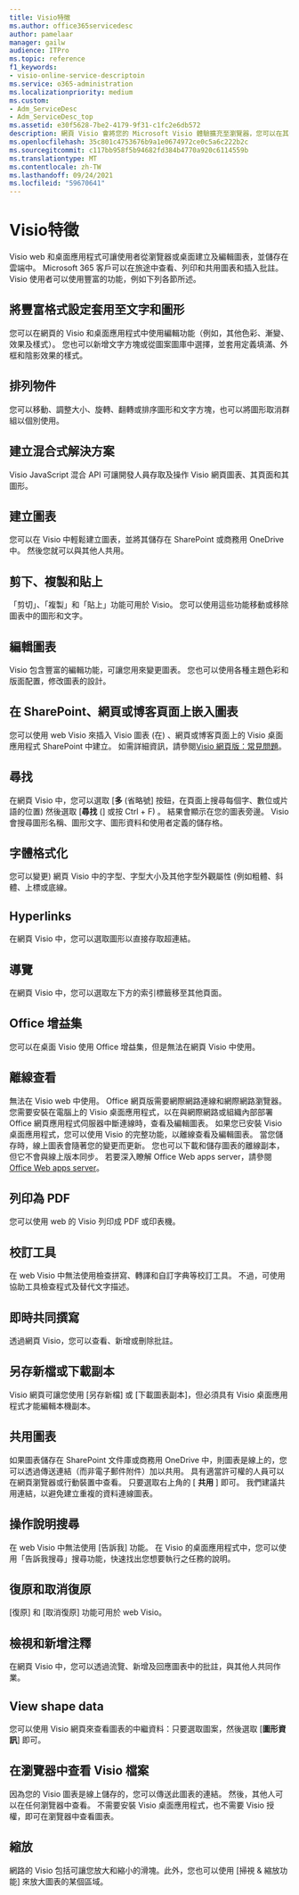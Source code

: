 ```yaml
---
title: Visio特徵
ms.author: office365servicedesc
author: pamelaar
manager: gailw
audience: ITPro
ms.topic: reference
f1_keywords:
- visio-online-service-descriptoin
ms.service: o365-administration
ms.localizationpriority: medium
ms.custom:
- Adm_ServiceDesc
- Adm_ServiceDesc_top
ms.assetid: e30f5628-7be2-4179-9f31-c1fc2e6db572
description: 網頁 Visio 會將您的 Microsoft Visio 體驗擴充至瀏覽器，您可以在其中建立及編輯儲存在雲端中的圖表。 Microsoft 365 客戶可以在旅途中查看、列印和共用圖表和插入批註。
ms.openlocfilehash: 35c801c4753676b9a1e0674972ce0c5a6c222b2c
ms.sourcegitcommit: c117bb958f5b94682fd384b4770a920c6114559b
ms.translationtype: MT
ms.contentlocale: zh-TW
ms.lasthandoff: 09/24/2021
ms.locfileid: "59670641"
---
```

# <a name="visio-features"></a>Visio特徵

Visio web 和桌面應用程式可讓使用者從瀏覽器或桌面建立及編輯圖表，並儲存在雲端中。 Microsoft 365 客戶可以在旅途中查看、列印和共用圖表和插入批註。 Visio 使用者可以使用豐富的功能，例如下列各節所述。

## <a name="apply-rich-formatting-to-text-and-shapes"></a>將豐富格式設定套用至文字和圖形

您可以在網頁的 Visio 和桌面應用程式中使用編輯功能（例如，其他色彩、漸變、效果及樣式）。 您也可以新增文字方塊或從圖案圖庫中選擇，並套用定義填滿、外框和陰影效果的樣式。

## <a name="arrange-objects"></a>排列物件

您可以移動、調整大小、旋轉、翻轉或排序圖形和文字方塊，也可以將圖形取消群組以個別使用。

## <a name="build-mashup-solutions"></a>建立混合式解決方案

Visio JavaScript 混合 API 可讓開發人員存取及操作 Visio 網頁圖表、其頁面和其圖形。

## <a name="create-diagrams"></a>建立圖表

您可以在 Visio 中輕鬆建立圖表，並將其儲存在 SharePoint 或商務用 OneDrive 中。 然後您就可以與其他人共用。

## <a name="cut-copy-and-paste"></a>剪下、複製和貼上

「剪切」、「複製」和「貼上」功能可用於 Visio。 您可以使用這些功能移動或移除圖表中的圖形和文字。

## <a name="edit-diagrams"></a>編輯圖表

Visio 包含豐富的編輯功能，可讓您用來變更圖表。 您也可以使用各種主題色彩和版面配置，修改圖表的設計。

## <a name="embed-diagram-in-a-sharepoint-web-or-blog-page"></a>在 SharePoint、網頁或博客頁面上嵌入圖表

您可以使用 web Visio 來插入 Visio 圖表 (在) 、網頁或博客頁面上的 Visio 桌面應用程式 SharePoint 中建立。 如需詳細資訊，請參閱[Visio 網頁版：常見問題](https://support.office.com/article/e6647040-2fca-42ec-9fa5-d16a4e39e0ee)。

## <a name="find"></a>尋找

在網頁 Visio 中，您可以選取 [**多** (省略號] 按鈕，在頁面上搜尋每個字、數位或片語的位置) 然後選取 [**尋找** (] 或按 Ctrl + F) 。 結果會顯示在您的圖表旁邊。 Visio 會搜尋圖形名稱、圖形文字、圖形資料和使用者定義的儲存格。

## <a name="font-formatting"></a>字體格式化

您可以變更) 網頁 Visio 中的字型、字型大小及其他字型外觀屬性 (例如粗體、斜體、上標或底線。

## <a name="hyperlinks"></a>Hyperlinks

在網頁 Visio 中，您可以選取圖形以直接存取超連結。

## <a name="navigation"></a>導覽

在網頁 Visio 中，您可以選取左下方的索引標籤移至其他頁面。

## <a name="office-add-ins"></a>Office 增益集

您可以在桌面 Visio 使用 Office 增益集，但是無法在網頁 Visio 中使用。

## <a name="offline-viewing"></a>離線查看

無法在 Visio web 中使用。 Office 網頁版需要網際網路連線和網際網路瀏覽器。 您需要安裝在電腦上的 Visio 桌面應用程式，以在與網際網路或組織內部部署 Office 網頁應用程式伺服器中斷連線時，查看及編輯圖表。 如果您已安裝 Visio 桌面應用程式，您可以使用 Visio 的完整功能，以離線查看及編輯圖表。 當您儲存時，線上圖表會隨著您的變更而更新。 您也可以下載和儲存圖表的離線副本，但它不會與線上版本同步。 若要深入瞭解 Office Web apps server，請參閱[Office Web apps server](/webappsserver/how-office-web-apps-work-on-premises-with-sharepoint-2013)。

## <a name="print-to-pdf"></a>列印為 PDF

您可以使用 web 的 Visio 列印成 PDF 或印表機。

## <a name="proofing-tools"></a>校訂工具

在 web Visio 中無法使用檢查拼寫、轉譯和自訂字典等校訂工具。 不過，可使用協助工具檢查程式及替代文字描述。

## <a name="real-time-co-authoring"></a>即時共同撰寫

透過網頁 Visio，您可以查看、新增或刪除批註。

## <a name="save-as-or-download-a-copy"></a>另存新檔或下載副本

Visio 網頁可讓您使用 [另存新檔] 或 [下載圖表副本]，但必須具有 Visio 桌面應用程式才能編輯本機副本。

## <a name="share-a-diagram"></a>共用圖表

如果圖表儲存在 SharePoint 文件庫或商務用 OneDrive 中，則圖表是線上的，您可以透過傳送連結（而非電子郵件附件）加以共用。 具有適當許可權的人員可以在網頁瀏覽器或行動裝置中查看。 只要選取右上角的 [ **共用** ] 即可。 我們建議共用連結，以避免建立重複的資料連線圖表。

## <a name="tell-me"></a>操作說明搜尋

在 web Visio 中無法使用 [告訴我] 功能。 在 Visio 的桌面應用程式中，您可以使用「告訴我搜尋」搜尋功能，快速找出您想要執行之任務的說明。

## <a name="undo-and-redo"></a>復原和取消復原

[復原] 和 [取消復原] 功能可用於 web Visio。

## <a name="view-and-add-comments"></a>檢視和新增注釋

在網頁 Visio 中，您可以透過流覽、新增及回應圖表中的批註，與其他人共同作業。

## <a name="view-shape-data"></a>View shape data

您可以使用 Visio 網頁來查看圖表的中繼資料：只要選取圖案，然後選取 [**圖形資訊**] 即可。

## <a name="view-visio-files-in-the-browser"></a>在瀏覽器中查看 Visio 檔案

因為您的 Visio 圖表是線上儲存的，您可以傳送此圖表的連結。 然後，其他人可以在任何瀏覽器中查看。 不需要安裝 Visio 桌面應用程式，也不需要 Visio 授權，即可在瀏覽器中查看圖表。

## <a name="zoom"></a>縮放

網路的 Visio 包括可讓您放大和縮小的滑塊。此外，您也可以使用 [掃視 &amp; 縮放功能] 來放大圖表的某個區域。
